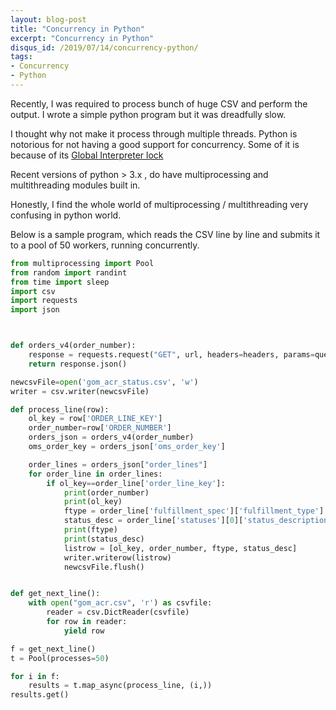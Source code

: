 ```yaml
---
layout: blog-post
title: "Concurrency in Python"
excerpt: "Concurrency in Python"
disqus_id: /2019/07/14/concurrency-python/
tags:
- Concurrency
- Python
---
```


Recently, I was required to process bunch of huge CSV and perform the output. I wrote a simple python program but it was dreadfully slow.

I thought why not make it process through multiple threads. Python is notorious for not having a good support for concurrency. Some of it is because of its [Global Interpreter lock](https://realpython.com/python-gil/)

Recent versions of python > 3.x , do have multiprocessing and multithreading modules built in.

Honestly, I find the whole world of multiprocessing / multithreading very confusing in python world. 

Below is a sample program, which reads the CSV line by line and submits it to a pool of 50 workers, running concurrently.

```python
from multiprocessing import Pool
from random import randint
from time import sleep
import csv
import requests
import json



def orders_v4(order_number):
    response = requests.request("GET", url, headers=headers, params=querystring, verify=False)
    return response.json()

newcsvFile=open('gom_acr_status.csv', 'w')
writer = csv.writer(newcsvFile)

def process_line(row):
    ol_key = row['ORDER_LINE_KEY']
    order_number=row['ORDER_NUMBER']
    orders_json = orders_v4(order_number)
    oms_order_key = orders_json['oms_order_key']

    order_lines = orders_json["order_lines"]
    for order_line in order_lines:
        if ol_key==order_line['order_line_key']:
            print(order_number)
            print(ol_key)
            ftype = order_line['fulfillment_spec']['fulfillment_type']
            status_desc = order_line['statuses'][0]['status_description']
            print(ftype)
            print(status_desc)
            listrow = [ol_key, order_number, ftype, status_desc]            
            writer.writerow(listrow)
            newcsvFile.flush()


def get_next_line():
    with open("gom_acr.csv", 'r') as csvfile:
        reader = csv.DictReader(csvfile)
        for row in reader:
            yield row

f = get_next_line()
t = Pool(processes=50)

for i in f:
    results = t.map_async(process_line, (i,))
results.get()
```